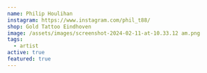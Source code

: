 ```yaml
---
name: Philip Houlihan
instagram: https://www.instagram.com/phil_t88/
shop: Gold Tattoo Eindhoven
image: /assets/images/screenshot-2024-02-11-at-10.33.12 am.png
tags:
  - artist
active: true
featured: true
---
```

